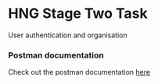 # HNG Stage Two Task
User authentication and organisation

### Postman documentation
Check out the postman documentation [here](https://documenter.getpostman.com/view/25448393/2sA3e1BA6T)
